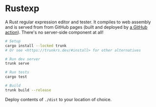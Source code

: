 # Rustexp

A Rust regular expression editor and tester. It compiles to web assembly and
is served from from GitHub pages (built and deployed by
[a GitHub action](https://github.com/lpil/rustexp/actions)). There's no
server-side component at all!

```sh
# Setup
cargo install --locked trunk
# Or see <https://trunkrs.dev/#install> for other alternatives

# Run dev server
trunk serve

# Run tests
cargo test

# Build
trunk build --release
```

Deploy contents of `./dist` to your location of choice.
